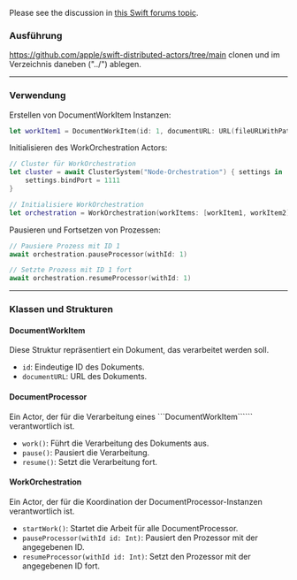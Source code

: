 Please see the discussion in [this Swift forums topic](https://forums.swift.org/t/isolating-executions-by-using-distributed-actors/76531).

### Ausführung
https://github.com/apple/swift-distributed-actors/tree/main clonen und im Verzeichnis daneben ("../") ablegen.

---

### Verwendung
Erstellen von DocumentWorkItem Instanzen:
```swift
let workItem1 = DocumentWorkItem(id: 1, documentURL: URL(fileURLWithPath: "path/to/doc1"))
```

Initialisieren des WorkOrchestration Actors:
```swift
// Cluster für WorkOrchestration
let cluster = await ClusterSystem("Node-Orchestration") { settings in
    settings.bindPort = 1111
}

// Initialisiere WorkOrchestration
let orchestration = WorkOrchestration(workItems: [workItem1, workItem2], allDoneHandler: allDoneHandler, actorSystem: cluster)
```

Pausieren und Fortsetzen von Prozessen:
```swift
// Pausiere Prozess mit ID 1
await orchestration.pauseProcessor(withId: 1)

// Setzte Prozess mit ID 1 fort
await orchestration.resumeProcessor(withId: 1)
```
---

### Klassen und Strukturen
#### DocumentWorkItem
Diese Struktur repräsentiert ein Dokument, das verarbeitet werden soll.

* ```id```: Eindeutige ID des Dokuments.
* ```documentURL```: URL des Dokuments.


#### DocumentProcessor
Ein Actor, der für die Verarbeitung eines ```DocumentWorkItem`````` verantwortlich ist.

* ```work()```: Führt die Verarbeitung des Dokuments aus.
* ```pause()```: Pausiert die Verarbeitung.
* ```resume()```: Setzt die Verarbeitung fort.

#### WorkOrchestration
Ein Actor, der für die Koordination der DocumentProcessor-Instanzen verantwortlich ist.

* ```startWork()```: Startet die Arbeit für alle DocumentProcessor.
* ```pauseProcessor(withId id: Int)```: Pausiert den Prozessor mit der angegebenen ID.
* ```resumeProcessor(withId id: Int)```: Setzt den Prozessor mit der angegebenen ID fort.
